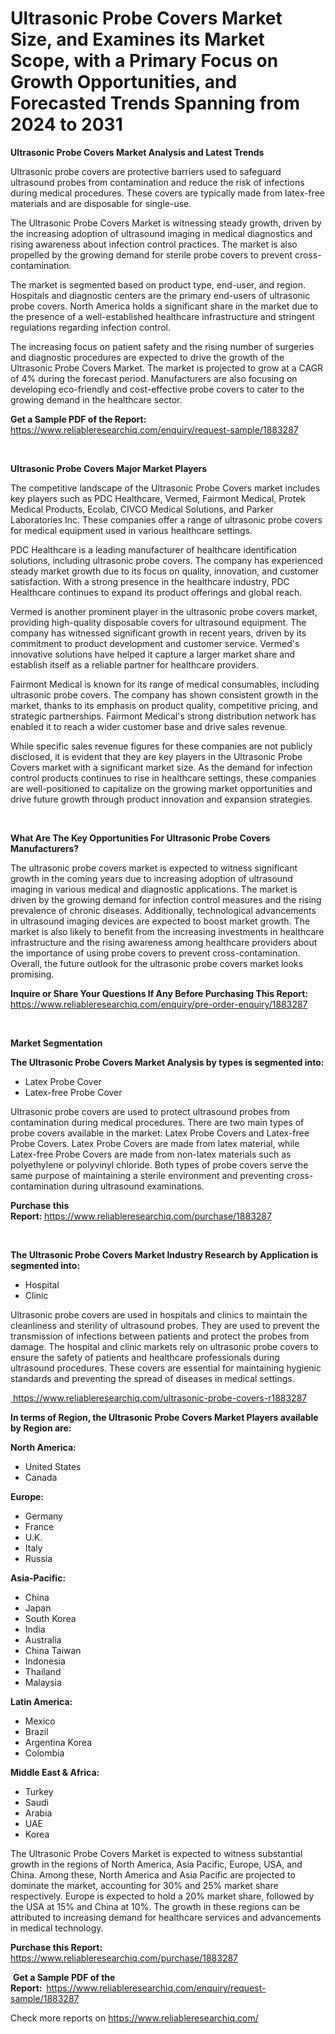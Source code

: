<p><h1>Ultrasonic Probe Covers Market Size, and Examines its Market Scope, with a Primary Focus on Growth Opportunities, and Forecasted Trends Spanning from 2024 to 2031</h1></p><p><strong>Ultrasonic Probe Covers Market Analysis and Latest Trends</strong></p>
<p><p>Ultrasonic probe covers are protective barriers used to safeguard ultrasound probes from contamination and reduce the risk of infections during medical procedures. These covers are typically made from latex-free materials and are disposable for single-use.</p><p>The Ultrasonic Probe Covers Market is witnessing steady growth, driven by the increasing adoption of ultrasound imaging in medical diagnostics and rising awareness about infection control practices. The market is also propelled by the growing demand for sterile probe covers to prevent cross-contamination.</p><p>The market is segmented based on product type, end-user, and region. Hospitals and diagnostic centers are the primary end-users of ultrasonic probe covers. North America holds a significant share in the market due to the presence of a well-established healthcare infrastructure and stringent regulations regarding infection control.</p><p>The increasing focus on patient safety and the rising number of surgeries and diagnostic procedures are expected to drive the growth of the Ultrasonic Probe Covers Market. The market is projected to grow at a CAGR of 4% during the forecast period. Manufacturers are also focusing on developing eco-friendly and cost-effective probe covers to cater to the growing demand in the healthcare sector.</p></p>
<p><strong>Get a Sample PDF of the Report:&nbsp;</strong> <a href="https://www.reliableresearchiq.com/enquiry/request-sample/1883287">https://www.reliableresearchiq.com/enquiry/request-sample/1883287</a></p>
<p>&nbsp;</p>
<p><strong>Ultrasonic Probe Covers Major Market Players</strong></p>
<p><p>The competitive landscape of the Ultrasonic Probe Covers market includes key players such as PDC Healthcare, Vermed, Fairmont Medical, Protek Medical Products, Ecolab, CIVCO Medical Solutions, and Parker Laboratories Inc. These companies offer a range of ultrasonic probe covers for medical equipment used in various healthcare settings.</p><p>PDC Healthcare is a leading manufacturer of healthcare identification solutions, including ultrasonic probe covers. The company has experienced steady market growth due to its focus on quality, innovation, and customer satisfaction. With a strong presence in the healthcare industry, PDC Healthcare continues to expand its product offerings and global reach.</p><p>Vermed is another prominent player in the ultrasonic probe covers market, providing high-quality disposable covers for ultrasound equipment. The company has witnessed significant growth in recent years, driven by its commitment to product development and customer service. Vermed's innovative solutions have helped it capture a larger market share and establish itself as a reliable partner for healthcare providers.</p><p>Fairmont Medical is known for its range of medical consumables, including ultrasonic probe covers. The company has shown consistent growth in the market, thanks to its emphasis on product quality, competitive pricing, and strategic partnerships. Fairmont Medical's strong distribution network has enabled it to reach a wider customer base and drive sales revenue.</p><p>While specific sales revenue figures for these companies are not publicly disclosed, it is evident that they are key players in the Ultrasonic Probe Covers market with a significant market size. As the demand for infection control products continues to rise in healthcare settings, these companies are well-positioned to capitalize on the growing market opportunities and drive future growth through product innovation and expansion strategies.</p></p>
<p>&nbsp;</p>
<p><strong>What Are The Key Opportunities For Ultrasonic Probe Covers Manufacturers?</strong></p>
<p><p>The ultrasonic probe covers market is expected to witness significant growth in the coming years due to increasing adoption of ultrasound imaging in various medical and diagnostic applications. The market is driven by the growing demand for infection control measures and the rising prevalence of chronic diseases. Additionally, technological advancements in ultrasound imaging devices are expected to boost market growth. The market is also likely to benefit from the increasing investments in healthcare infrastructure and the rising awareness among healthcare providers about the importance of using probe covers to prevent cross-contamination. Overall, the future outlook for the ultrasonic probe covers market looks promising.</p></p>
<p><strong>Inquire or Share Your Questions If Any Before Purchasing This Report:</strong> <a href="https://www.reliableresearchiq.com/enquiry/pre-order-enquiry/1883287">https://www.reliableresearchiq.com/enquiry/pre-order-enquiry/1883287</a></p>
<p>&nbsp;</p>
<p><strong>Market Segmentation</strong></p>
<p><strong>The Ultrasonic Probe Covers Market Analysis by types is segmented into:</strong></p>
<p><ul><li>Latex Probe Cover</li><li>Latex-free Probe Cover</li></ul></p>
<p><p>Ultrasonic probe covers are used to protect ultrasound probes from contamination during medical procedures. There are two main types of probe covers available in the market: Latex Probe Covers and Latex-free Probe Covers. Latex Probe Covers are made from latex material, while Latex-free Probe Covers are made from non-latex materials such as polyethylene or polyvinyl chloride. Both types of probe covers serve the same purpose of maintaining a sterile environment and preventing cross-contamination during ultrasound examinations.</p></p>
<p><strong>Purchase this Report:&nbsp;</strong><a href="https://www.reliableresearchiq.com/purchase/1883287">https://www.reliableresearchiq.com/purchase/1883287</a></p>
<p>&nbsp;</p>
<p><strong>The Ultrasonic Probe Covers Market Industry Research by Application is segmented into:</strong></p>
<p><ul><li>Hospital</li><li>Clinic</li></ul></p>
<p><p>Ultrasonic probe covers are used in hospitals and clinics to maintain the cleanliness and sterility of ultrasound probes. They are used to prevent the transmission of infections between patients and protect the probes from damage. The hospital and clinic markets rely on ultrasonic probe covers to ensure the safety of patients and healthcare professionals during ultrasound procedures. These covers are essential for maintaining hygienic standards and preventing the spread of diseases in medical settings.</p></p>
<p><a href="https://www.reliableresearchiq.com/ultrasonic-probe-covers-r1883287">&nbsp;https://www.reliableresearchiq.com/ultrasonic-probe-covers-r1883287</a></p>
<p><strong>In terms of Region, the Ultrasonic Probe Covers Market Players available by Region are:</strong></p>
<p>
    <p> <strong> North America: </strong>
        <ul>
            <li>United States</li>
            <li>Canada</li>
        </ul>
        </p> 
    <p> <strong> Europe: </strong>
        <ul>
            <li>Germany</li>
            <li>France</li>
            <li>U.K.</li>
            <li>Italy</li>
            <li>Russia</li>
        </ul>
        </p> 
    <p> <strong> Asia-Pacific: </strong>
        <ul>
            <li>China</li>
            <li>Japan</li>
            <li>South Korea</li>
            <li>India</li>
            <li>Australia</li>
            <li>China Taiwan</li>
            <li>Indonesia</li>
            <li>Thailand</li>
            <li>Malaysia</li>
        </ul>
        </p> 
    <p> <strong> Latin America: </strong>
        <ul>
            <li>Mexico</li>
            <li>Brazil</li>
            <li>Argentina Korea</li>
            <li>Colombia</li>
        </ul>
        </p> 
    <p> <strong> Middle East & Africa: </strong>
        <ul>
            <li>Turkey</li>
            <li>Saudi</li>
            <li>Arabia</li>
            <li>UAE</li>
            <li>Korea</li>
        </ul>
    </p>
    </p>
<p><p>The Ultrasonic Probe Covers Market is expected to witness substantial growth in the regions of North America, Asia Pacific, Europe, USA, and China. Among these, North America and Asia Pacific are projected to dominate the market, accounting for 30% and 25% market share respectively. Europe is expected to hold a 20% market share, followed by the USA at 15% and China at 10%. The growth in these regions can be attributed to increasing demand for healthcare services and advancements in medical technology.</p></p>
<p><strong>Purchase this Report: </strong><a href="https://www.reliableresearchiq.com/purchase/1883287">https://www.reliableresearchiq.com/purchase/1883287</a></p>
<p>&nbsp;<strong>Get a Sample PDF of the Report:&nbsp;&nbsp;</strong><a href="https://www.reliableresearchiq.com/enquiry/request-sample/1883287">https://www.reliableresearchiq.com/enquiry/request-sample/1883287</a></p>
<p><strong></strong></p>
<p>Check more reports on <a href="https://www.reliableresearchiq.com/">https://www.reliableresearchiq.com/</a></p>